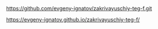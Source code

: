 https://github.com/evgeny-ignatov/zakrivayuschiy-teg-f.git

https://evgeny-ignatov.github.io/zakrivayuschiy-teg-f/